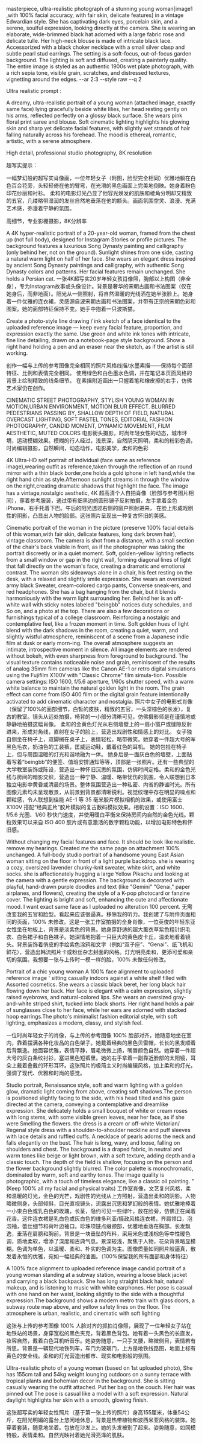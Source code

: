 masterpiece, ultra-realistic photograph of a stunning young woman[image1 ,with 100% facial accuracy, with fair skin, delicate features] in a vintage Edwardian style. She has captivating dark eyes, porcelain skin, and a serene, soulful expression, looking directly at the camera. She is wearing an elaborate, wide-brimmed black hat adorned with a large fabric rose and delicate tulle. Her high-neck blouse is made of intricate black lace. Accessorized with a black choker necklace with a small silver clasp and subtle pearl stud earrings. The setting is a soft-focus, out-of-focus garden background. The lighting is soft and diffused, creating a painterly quality. The entire image is styled as an authentic 1900s wet plate photograph, with a rich sepia tone, visible grain, scratches, and distressed textures, vignetting around the edges. --ar 2:3 --style raw --q 2

Ultra realistic prompt :

A dreamy, ultra-realistic portrait of a young woman (attached image, exactly same face) lying gracefully beside white lilies, 
her head resting gently on his arms, reflected perfectly on a glossy black surface. She wears pink floral print saree and blouse. 
Soft cinematic lighting highlights his glowing skin and sharp yet delicate facial features, with slightly wet strands of hair falling naturally across his forehead. 
The mood is ethereal, romantic, artistic, with a serene atmosphere.

High detail, professional studio photography, 8K resolution


超写实提示：

一幅梦幻般的超写实肖像画，一位年轻女子（附图，脸型完全相同）优雅地躺在白色百合花旁，头轻轻倚在他的臂弯，在光滑的黑色画面上完美地倒映。她身着粉色印花纱丽和衬衫。
柔和的电影灯光凸显了他容光焕发的肌肤和棱角分明却又精致的五官，几缕略带湿润的发丝自然地垂落在他的额头。画面氛围空灵、浪漫、充满艺术感，弥漫着宁静的氛围。

高细节，专业影棚摄影，8K分辨率

A 4K hyper-realistic portrait of a 20-year-old woman, framed from the chest up (not full body), designed for Instagram Stories or profile pictures. The background features a luxurious Song Dynasty painting and calligraphy (only behind her, not on the ground). Sunlight shines from one side, casting a natural warm light on half of her face. She wears an elegant dress inspired by ancient Song Dynasty paintings and calligraphy, with authentic Song Dynasty colors and patterns. Her facial features remain unchanged. She holds a Persian cat.
一张4K超写实20岁年轻女孩肖像照，胸部以上构图（非全身），专为Instagram故事或头像设计。背景是奢华的宋朝古画和书法图案（仅在她身后，而非地面）。阳光从一侧照射，将自然温暖的光线洒在她半张脸上。她身着一件优雅的连衣裙，灵感源自波宋朝古画和书法图案，并带有正宗的宋朝色彩和图案。她的面部特征保持不变。她手中抱着一只波斯猫。

Create a photo-style line drawing / ink sketch of a face identical to the uploaded reference image — keep every facial feature, proportion, and expression exactly the same.
Use green and white ink tones with intricate, fine line detailing, drawn on a notebook-page style background.
Show a right hand holding a pen and an eraser near the sketch, as if the artist is still working.

创作一幅与上传的参考图像完全相同的照片风格线描/水墨素描——保持每个面部特征、比例和表情完全相同。
使用绿色和白色墨水色调，并在笔记本页面风格的背景上绘制精致的线条细节。
在素描附近画出一只握着笔和橡皮擦的右手，仿佛艺术家仍在创作。

CINEMATIC STREET PHOTOGRAPHY, STYLISH YOUNG WOMAN IN MOTION,URBAN ENVIRONMENT, MOTION BLUR EFFECT. BLURRED PEDESTRIANS PASSING BY, SHALLOW DEPTH OF FIELD, NATURAL OVERCAST LIGHTING, SOFT PASTEL TONES, EDITORIAL FASHION PHOTOGRAPHY, CANDID MOMENT, DYNAMIC MOVEMENT, FILM AESTHETIC, MUTED COLORS
电影街头摄影，时尚年轻女性的动态，城市环境，运动模糊效果。模糊的行人经过，浅景深，自然阴天照明，柔和的粉彩色调，时尚编辑摄影，自然瞬间，动态动作，电影美学，柔和的色彩

4K Ultra-HD self portrait of individual (face same as reference image),wearing outfit as reference,taken through the reflection of an round mirror with a thin black border,one holds a gold iphone in left hand,while the right hand chin as style.Afternoon sunlight streams in 
through the window on the right,creating dramatic shadows that highlight the face. The image has a vintage,nostalgic aesthetic,
4K 超高清个人自拍肖像（脸部与参考图片相同），穿着参考服装，通过带有细黑边的圆形镜子反射拍摄，左手拿着金色 iPhone，右手托着下巴。午后的阳光透过右侧的窗户照射进来，
在脸上形成戏剧性的阴影，凸显出人物的脸部。这张照片呈现出一种复古怀旧的美感。

Cinematic portrait of the woman in the picture (preserve 100% facial details of this woman,with fair skin, delicate features, long dark brown hair), vintage classroom. The camera is shot from a distance, with a small section of the chair's back visible in front, as if the photographer was taking the portrait discreetly or in a quiet moment.
 Soft, golden-yellow lighting reflects from a small window or gap in the right wall, forming diagonal lines of light that fall directly on the woman's face, creating a dramatic and emotional contrast. 
The woman  sits  sideaways alone in a chair, his feet resting on the desk, with a relaxed and slightly smile expression. She wears an oversized army black Sweater, cream-colored cargo pants, Converse sneak-ers, and red headphones.
She has a bag hanging from the chair, but it blends harmoniously with the warm light surrounding her. 
Behind her is an off-white wall with sticky notes labeled "beingbb" notices duty schedules, and So on, and a photo at the top. There are also a few decorations or furnishings typical of a college classroom. Reinforcing a nostalgic and contemplative feel, like a frozen moment in time. Soft golden hues of light blend with the dark shadows in the room, creating a quiet, warm, and slightly wistful atmosphere, reminiscent of a scene from a Japanese indie film at dusk or early morn-ing. The overall atmosphere suggests an intimate, introspective moment in silence. All image elements are rendered without bokeh, with even sharpness from foreground to background. The visual texture contains noticeable noise and grain, reminiscent of the results of analog 35mm film cameras like the Canon AE-1 or retro digital simulations using the Fujifilm X100V with "Classic Chrome" film simula-tion. Possible camera settings: ISO 1600, f/5.6 aperture, 1/60s shutter speed, with a warm white balance to maintain the natural golden light in the room. The grain effect can come from ISO 400 film or the digital grain feature intentionally activated to add cinematic character and nostalgia.
照片中女子的电影式肖像（保留了100%的面部细节，白皙的皮肤，精致的五官，一头深棕色的长发），复古的教室。镜头从远处拍摄，椅背的一小部分清晰可见，仿佛摄影师是在谨慎地或静静地拍摄这幅肖像。
柔和的金黄色灯光从右侧墙壁上的一扇小窗户或缝隙反射进来，形成对角线，直射在女子的脸上，营造出戏剧性和情感上的对比。
女子独自侧坐在椅子上，双脚搁在桌子上，表情轻松，略带微笑。她穿着一件超大号的军黑色毛衣，奶油色的工装裤，匡威运动鞋，戴着红色的耳机。
她的包挂在椅子上，但与周围温暖的灯光和谐地融为一体。
她身后是一面灰白色的墙壁，上面贴着写着“beingbb”的便签、值班安排通知等等，顶部是一张照片。还有一些典型的大学教室装饰或陈设，营造出一种怀旧沉思的氛围，仿佛时间定格。柔和的金色光线与房间的暗影交织，营造出一种宁静、温暖、略带忧伤的氛围，令人联想到日本独立电影中黄昏或清晨的场景。整体氛围营造出一种私密、内省的静谧时光。所有图像元素均未呈现散景，从前景到背景都清晰锐利。视觉纹理中存在明显的噪点和颗粒感，令人联想到佳能 AE-1 等 35 毫米胶片模拟相机的效果，或使用富士 X100V 搭配“经典正片”胶片模拟的复古数码模拟效果。相机设置：ISO 1600、f/5.6 光圈、1/60 秒快门速度，并使用暖白平衡来保持房间内自然的金色光线。颗粒效果可以来自 ISO 400 胶片或有意激活的数字颗粒功能，以增加电影特色和怀旧感。

Without changing my facial features and face. It should be look like realistic. remove my hearings. Created me the same page on attachment 100% unchanged. A full-body studio portrait of a handsome young East Asian woman sitting on the floor in front of a light purple backdrop. she is wearing a cozy, oversized lavender chunky-knit sweater, white skirt, and white socks. she is affectionately hugging a large Yellow Pikachu and looking at the camera with a gentle expression. The background is decorated with playful, hand-drawn purple doodles and text (like "Gemini" "Genai," paper airplanes, and flowers), creating the style of a K-pop photocard or fanzine cover. The lighting is bright and soft, enhancing the cute and affectionate mood. I want exact same face as I uploaded no alteration 100 percent.
无需改变我的五官和脸型。看起来应该很逼真。移除我的听力。我创建了与附件页面相同的页面，100% 未修改。这是一张工作室拍摄的全身肖像，一位英俊的年轻东亚女性坐在地板上，背景是淡紫色的背景。她身穿舒适的超大薰衣草紫色粗针织毛衣、白色裙子和白色袜子。她深情地抱着一只巨大的黄色皮卡丘，温柔地看着镜头。背景装饰着俏皮的手绘紫色涂鸦和文字（例如“双子座”、“Genai”、纸飞机和鲜花），营造出韩流照片卡或粉丝杂志封面的风格。灯光明亮柔和，更添可爱和亲切的氛围。我想要一张与上传时一模一样的脸，100% 未做任何修改。


Portrait of a chic young woman A 100% face alignment to uploaded reference image ' sitting casually indoors against a white shelf filled with Assorted cosmetics. She wears a classic black beret, her long black hair flowing down her back. Her face is elegant with a calm expression, slightly raised eyebrows, and natural-colored lips. She wears an oversized gray-and-white striped shirt, tucked into black shorts. Her right hand holds a pair of sunglasses close to her face, while her ears are adorned with stacked hoop earrings.The photo's minimalist fashion editorial style, with soft lighting, emphasizes a modern, classy, ​​and stylish feel.

一位时尚年轻女子的肖像，与上传的参考图像 100% 脸部对齐，她随意地坐在室内，靠着摆满各种化妆品的白色架子。她戴着经典的黑色贝雷帽，长长的黑发顺着后背飘逸。她面容优雅，表情平静，眉毛微微上扬，嘴唇颜色自然。她穿着一件超大号的灰白条纹衬衫，塞进黑色短裤里。她的右手拿着一副靠近脸部的太阳镜，耳朵上戴着叠戴的环形耳环。这张照片的极简主义时尚编辑风格，加上柔和的灯光，强调了现代、优雅和时尚的感觉。

Studio portrait, Renaissance style, soft and warm lighting
with a golden glow, dramatic light coming from above, creating soft shadows.The person is positioned slightly facing to the side, with his head tilted and his gaze directed at the camera, conveying a contemplative and dreamlike expression. She delicately holds a small bouquet of white or cream roses with long stems, with some visible green leaves, near her face, as if she were Smelling the flowers. the dress is a cream or off-white Victorian/ Regenal style dress with a shoulder-to-shoulder neckline and puff sleeves with lace details and ruffled cuffs. A necklace of pearls adorns the neck and falls elegantly on the bust. The hair is long, wavy, and loose, falling on shoulders and chest. The background is a draped fabric, in neutral and warm tones like beige or light brown, with a soft texture, adding depth and a classic touch. The depth of the field is shallow, focusing on the person and the flower background slightly blurred. The color palette is monochromatic, dominated by warm, soft and earthy tones. The image quality is photographic, with a touch of timeless elegance, like a classic oil painting. "(Keep 100% all my facial and physical traits)
工作室肖像，文艺复兴风格，柔和温暖的灯光，金色的光芒，戏剧性的光线从上方照射，营造出柔和的阴影。人物略微侧身，头部倾斜，目光直视镜头，流露出沉思和梦幻般的表情。她优雅地捧着一小束白色或乳白色的玫瑰，长茎，隐约可见一些绿叶，放在脸旁，仿佛正在闻着花香。这件连衣裙是乳白色或灰白色的维多利亚/摄政风格连衣裙，齐肩领口，泡泡袖，蕾丝细节和荷叶边袖口。珍珠项链点缀颈部，优雅地垂落在胸部。长发飘逸，垂落在肩膀和胸前。背景是一块垂坠的布料，采用米色或浅棕色等中性暖色调，质地柔软，增添了深度和古典气息。景深较浅，聚焦于人物，花朵背景略显模糊。色调为单色，以温暖、柔和、朴实的色调为主。图像质量如同照片般逼真，散发着永恒的优雅，宛如一幅经典的油画。（100%保留我的所有面部和身体特征）


A 100% face alignment to uploaded reference image candid portrait of a young woman standing at a subway station, wearing a loose black jacket and carrying a black backpack. She has long straight black hair, natural makeup, and is listening to music with white earphones. Her pose is casual with one hand on her waist, looking slightly to the side with a thoughtful expression.The background shows a modern metro train with glass doors, a subway route map above, and yellow safety lines on the floor. The atmosphere is urban, realistic, and cinematic with soft lighting

这张与上传的参考图像 100% 人脸对齐的抓拍肖像照，展现了一位年轻女子站在地铁站的场景，身穿宽松的黑色夹克，背着黑色背包。她有着一头黑色的长直发，妆容自然，戴着白色耳机听音乐。她姿势随意，一只手叉腰，略微侧目，表情若有所思。背景是一辆现代地铁列车，车门为玻璃门，上方是地铁线路图，地面上标有黄色的安全线。柔和的灯光营造出都市、现实和电影般的氛围。

Ultra-realistic photo of a young woman (based on 1st uploaded photo), She has 155cm tall and 54kg weight lounging outdoors on a sunny terrace with tropical plants and bohemian decor in the background. She is sitting casually wearing the outfit attached. Put her bag on the couch. Her hair was pinned out The pose is casual like a model with a soft expression. Natural daylight highlights her skin with a smooth, glowing finish.

这张超写实的年轻女性照片（基于第一张上传的照片）身高155厘米，体重54公斤，在阳光明媚的露台上悠闲地休息，背景是热带植物和波西米亚风格的装饰。她穿着套装，随意地坐着。包放在沙发上。她的头发被别了起来。姿势随意，如同模特般，表情柔和。自然光映衬着她光滑亮泽的肌肤。

